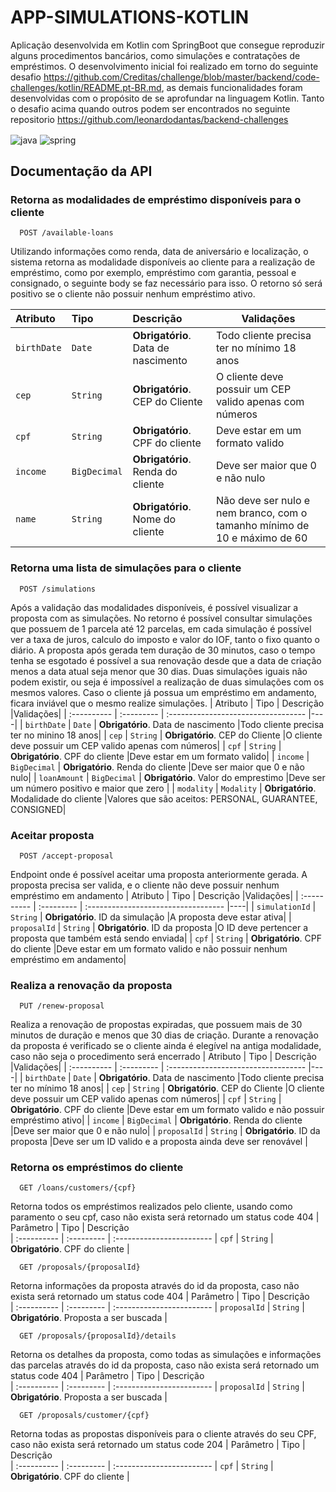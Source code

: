 # APP-SIMULATIONS-KOTLIN

Aplicação desenvolvida em Kotlin com SpringBoot que consegue reproduzir alguns procedimentos bancários, como simulações
e contratações de empréstimos. O desenvolvimento inicial foi realizado em torno do seguinte desafio
https://github.com/Creditas/challenge/blob/master/backend/code-challenges/kotlin/README.pt-BR.md, as demais funcionalidades foram desenvolvidas
com o propósito de se aprofundar na linguagem Kotlin. Tanto o desafio acima quando outros podem ser encontrados no seguinte repositorio
https://github.com/leonardodantas/backend-challenges

<div style="display: inline_block">

  <img align="center" alt="java" src="https://img.shields.io/badge/kotlin-%230095D5.svg?style=for-the-badge&logo=kotlin&logoColor=white" />
  <img align="center" alt="spring" src="https://img.shields.io/badge/Spring-6DB33F?style=for-the-badge&logo=spring&logoColor=white" />
</div>

## Documentação da API

### Retorna as modalidades de empréstimo disponíveis para o cliente

```
  POST /available-loans
```
Utilizando informações como renda, data de aniversário e localização, o sistema retorna 
as modalidade disponíveis ao cliente para a realização de empréstimo, como por exemplo,
empréstimo com garantia, pessoal e consignado, o seguinte body se faz necessário para isso. O retorno só será
positivo se o cliente não possuir nenhum empréstimo ativo.

| Atributo   | Tipo       | Descrição                           |Validações|
| :---------- | :--------- | :---------------------------------- |----|
| `birthDate` | `Date` | **Obrigatório**. Data de nascimento |Todo cliente precisa ter no mínimo 18 anos|
| `cep` | `String` | **Obrigatório**. CEP do Cliente |O cliente deve possuir um CEP valido apenas com números|
| `cpf` | `String` | **Obrigatório**. CPF do cliente |Deve estar em um formato valido|
| `income` | `BigDecimal` | **Obrigatório**. Renda do cliente |Deve ser maior que 0 e não nulo|
| `name` | `String` | **Obrigatório**. Nome do cliente |Não deve ser nulo e nem branco, com o tamanho mínimo de 10 e máximo de 60 |

### Retorna uma lista de simulações para o cliente

```
  POST /simulations
```

Após a validação das modalidades disponíveis, é possível visualizar a proposta com as simulações. No retorno é possível consultar simulações que possuem de 1 parcela até 12 parcelas,
em cada simulação é possível ver a taxa de juros, calculo do imposto e valor do IOF, tanto o fixo quanto o diário. A proposta após gerada tem duração de 30 minutos, caso o tempo tenha se esgotado é possível a sua renovação desde que a data de criação menos a data atual seja menor que 30 dias. Duas simulações iguais não podem existir, ou seja
é impossível a realização de duas simulações com os mesmos valores. Caso o cliente já possua um empréstimo em andamento, ficara inviável 
que o mesmo realize simulações.
| Atributo   | Tipo       | Descrição                           |Validações|
| :---------- | :--------- | :---------------------------------- |----|
| `birthDate` | `Date` | **Obrigatório**. Data de nascimento |Todo cliente precisa ter no minino 18 anos|
| `cep` | `String` | **Obrigatório**. CEP do Cliente |O cliente deve possuir um CEP valido apenas com números|
| `cpf` | `String` | **Obrigatório**. CPF do cliente |Deve estar em um formato valido|
| `income` | `BigDecimal` | **Obrigatório**. Renda do cliente |Deve ser maior que 0 e não nulo|
| `loanAmount` | `BigDecimal` | **Obrigatório**. Valor do emprestimo |Deve ser um número positivo e maior que zero |
| `modality` | `Modality` | **Obrigatório**. Modalidade do cliente |Valores que são aceitos: PERSONAL, GUARANTEE, CONSIGNED|

### Aceitar proposta

```
  POST /accept-proposal
```

Endpoint onde é possível aceitar uma proposta anteriormente gerada. A proposta precisa ser valida, e o cliente não deve possuir nenhum
empréstimo em andamento
| Atributo   | Tipo       | Descrição                           |Validações|
| :---------- | :--------- | :---------------------------------- |----|
| `simulationId` | `String` | **Obrigatório**. ID da simulação |A proposta deve estar ativa|
| `proposalId` | `String` | **Obrigatório**. ID da proposta |O ID deve pertencer a proposta que também está sendo enviada|
| `cpf` | `String` | **Obrigatório**. CPF do cliente |Deve estar em um formato valido e não possuir nenhum empréstimo em andamento|

### Realiza a renovação da proposta

```
  PUT /renew-proposal
```
Realiza a renovação de propostas expiradas, que possuem mais de 30 minutos de duração e menos que 30 dias de criação. Durante a renovação da
proposta é verificado se o cliente ainda é elegível na antiga modalidade, caso não seja o procedimento será encerrado
| Atributo   | Tipo       | Descrição                           |Validações|
| :---------- | :--------- | :---------------------------------- |----|
| `birthDate` | `Date` | **Obrigatório**. Data de nascimento |Todo cliente precisa ter no mínimo 18 anos|
| `cep` | `String` | **Obrigatório**. CEP do Cliente |O cliente deve possuir um CEP valido apenas com números|
| `cpf` | `String` | **Obrigatório**. CPF do cliente |Deve estar em um formato valido e não possuir empréstimo ativo|
| `income` | `BigDecimal` | **Obrigatório**. Renda do cliente |Deve ser maior que 0 e não nulo|
| `proposalId` | `String` | **Obrigatório**. ID da proposta |Deve ser um ID valido e a proposta ainda deve ser renovável |

### Retorna os empréstimos do cliente

```
  GET /loans/customers/{cpf}
```

Retorna todos os empréstimos realizados pelo cliente, usando como paramento o seu cpf, caso não exista será retornado 
um status code 404
| Parâmetro   | Tipo       | Descrição                           
| :---------- | :--------- | :------------------------ 
| `cpf` | `String` | **Obrigatório**. CPF do cliente |


```
  GET /proposals/{proposalId}
```

Retorna informações da proposta através do id da proposta, caso não exista será retornado 
um status code 404
| Parâmetro   | Tipo       | Descrição                           
| :---------- | :--------- | :------------------------ 
| `proposalId` | `String` | **Obrigatório**. Proposta a ser buscada |

```
  GET /proposals/{proposalId}/details
```

Retorna os detalhes da proposta, como todas as simulações e informações das parcelas através do id da proposta, caso não exista será retornado 
um status code 404
| Parâmetro   | Tipo       | Descrição                           
| :---------- | :--------- | :------------------------ 
| `proposalId` | `String` | **Obrigatório**. Proposta a ser buscada |

```
  GET /proposals/customer/{cpf}
```

Retorna todas as propostas disponíveis para o cliente através do seu CPF, caso não exista será retornado 
um status code 204
| Parâmetro   | Tipo       | Descrição                           
| :---------- | :--------- | :------------------------ 
| `cpf` | `String` | **Obrigatório**. CPF do cliente |

